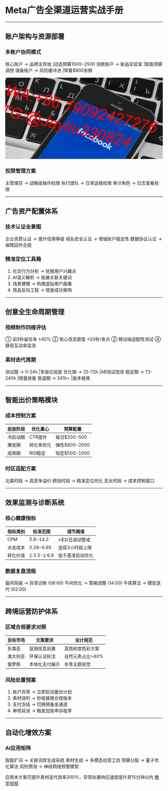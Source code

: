 
# Meta广告全渠道运营实战手册

---

## 账户架构与资源部署
### 多账户协同模式

核心账户 → 品牌主阵地 |动态预算$1000-$2500
测款账户 → 新品实验室 |智能预算调控
储备账户 → 风险缓冲池 |常备$800余额

![替代文字](微信图片_20250328135415.jpg)
### 权限管理方案

主管理员 → 战略级操作权限
执行团队 → 日常运维权限
审计角色 → 日志查看权限


---

## 广告资产配置体系
### 技术认证全景图

企业资质认证 → 提升信用等级
域名安全认证 → 增强账户稳定性
数据协议认证 → 保障回传合规


### 精准定位工具箱

1. 社交行为分析 → 挖掘用户兴趣点
2. AI语义解析 → 拓展关联关键词
3. 场景建模 → 构建虚拟用户画像
4. 竞品反向工程 → 借鉴成功案例


---

## 创意全生命周期管理
### 视频制作四维评估

① 前5秒留存率 ≥45%
② 核心信息密度 ≤20秒/卖点
③ 移动端适配性测试
④ 静音互动率监测


### 素材迭代周期

测试期 → 0-24h |多版位投放
优化期 → 25-72h |AB测试改进
稳定期 → 73-240h |增量放量
衰退期 → 241h+ |版本替换


---

## 智能出价策略模块
### 成本控制方案
| 投放阶段  | 优化重心          | 预算配置
|-----------|------------------|----------
| 冷启动期  | CTR提升          | 每日$200-500
| 爆发期    | 转化率优化       | 弹性$800-2000
| 成熟期    | ROI稳定          | 恒定$500-1000

### 时区适配方案

北美时段 → 高竞争溢价
欧陆时段 → 精准定位优化
亚太时段 → 成本控制窗口


---

## 效果监测与诊断系统
### 核心健康指标
| 指标类别     | 标准范围         | 调节阈值      
|-------------|-----------------|-----------------
| CPM         | $5.8-$14.2      | ±$3/日波动警戒
| 点击成本    | $0.28-$0.65     | 连续3小时超上限
| 转化价值    | 1:3.5-1:6.8     | 低于基准启动优化

### 数据复盘流程

晨间简报 → 异常诊断 (08:00)
午间优化 → 策略调整 (14:00)
午夜算法 → 模型迭代 (02:00)


---

## 跨境运营防护体系
### 区域合规要求对照
| 目标市场   | 文案要求               | 设计规范        
|------------|-----------------------|-------------------
| 东南亚     | 促销信息前置          | 高饱和度色彩方案
| 澳大利亚   | 环保认证标注          | 自然元素占比>40%
| 俄罗斯     | 本地化支付展示        | 冬季主题视觉

### 风险处置预案

1. 账户异常 → 立即启动备份计划
2. 素材误判 → 秒级替换合规版本
3. 支付冻结 → 切换预备金通道
4. 审核延误 → 触发加急申诉程序


---

## 自动化增效方案
### AI应用矩阵

智能扩词 → 关联词库生成系统
素材生成 → 多模态创意工坊
预算分配 → 量子优化算法
风险预测 → 神经网络预警模型



应用本方案可提升素材迭代效率300%，异常处置响应速度提升至15分钟以内
[教学视频](https://youtube.com/shorts/XriPrnKsBy4?feature=share)
